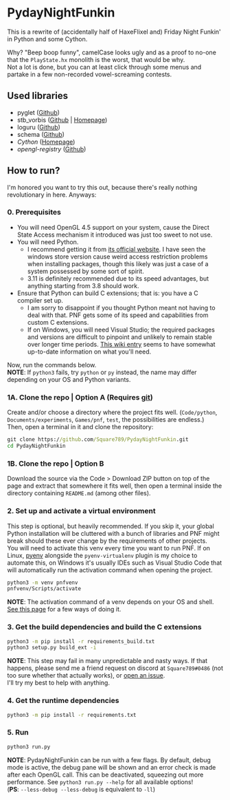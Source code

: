 # PydayNightFunkin
 This is a rewrite of (accidentally half of HaxeFlixel and) Friday Night Funkin' in Python and
 some Cython.

 Why? "Beep boop funny", camelCase looks ugly and as a proof to no-one that the `PlayState.hx`
 monolith is the worst, that would be why.  
 Not a lot is done, but you can at least click through some menus and partake in a few
 non-recorded vowel-screaming contests.

## Used libraries
  - pyglet ([Github](https://www.github.com/pyglet/pyglet))
  - stb_vorbis ([Github](https://github.com/nothings/stb/blob/master/stb_vorbis.c) |
    [Homepage](https://nothings.org/stb_vorbis))
  - loguru ([Github](https://github.com/Delgan/loguru))
  - schema ([Github](https://github.com/keleshev/schema))
  - *Cython* ([Homepage](https://cython.org/))
  - *opengl-registry* ([Github](https://github.com/moderngl/opengl-registry))

## How to run?
 I'm honored you want to try this out, because there's really nothing revolutionary in here.
 Anyways:

### 0. Prerequisites
 - You will need OpenGL 4.5 support on your system, cause the Direct State Access mechanism it
   introduced was just too sweet to not use.
 - You will need Python.
   - I recommend getting it from [its official website](https://www.python.org/downloads/). I
     have seen the windows store version cause weird access restriction problems when installing
     packages, though this likely was just a case of a system possessed by some sort of spirit.
   - 3.11 is definitely recommended due to its speed advantages, but anything starting from 3.8
     should work.
 - Ensure that Python can build C extensions; that is: you have a C compiler set up.
   - I am sorry to disappoint if you thought Python meant not having to deal with that. PNF gets
     some of its speed and capabilities from custom C extensions.
   - If on Windows, you will need Visual Studio; the required packages and versions are difficult
     to pinpoint and unlikely to remain stable over longer time periods. [This wiki entry](https://wiki.python.org/moin/WindowsCompilers#Compilers_Installation_and_configuration)
     seems to have somewhat up-to-date information on what you'll need.

 Now, run the commands below.  
 **NOTE**: If `python3` fails, try `python` or `py` instead, the name may differ depending on
 your OS and Python variants.

### 1A. Clone the repo | Option A (Requires [git](https://git-scm.com/))
 Create and/or choose a directory where the project fits well. (`Code/python`,
 `Documents/experiments`, `Games/pnf`, `test`, the possibilities are endless.)  
 Then, open a terminal in it and clone the repository:
```bat
git clone https://github.com/Square789/PydayNightFunkin.git
cd PydayNightFunkin
```

### 1B. Clone the repo | Option B
 Download the source via the Code > Download ZIP button on top of the page and extract that
 somewhere it fits well, then open a terminal inside the directory containing `README.md` (among
 other files).

### 2. Set up and activate a virtual environment
 This step is optional, but heavily recommended. If you skip it, your global Python installation
 will be cluttered with a bunch of libraries and PNF might break should these ever change by the
 requirements of other projects.  
 You will need to activate this venv every time you want to run PNF. If on Linux,
 [pyenv](https://github.com/pyenv/pyenv) alongside the `pyenv-virtualenv` plugin is my choice to
 automate this, on Windows it's usually IDEs such as Visual Studio Code that will automatically
 run the activation command when opening the project.
```bat
python3 -m venv pnfvenv
pnfvenv/Scripts/activate
```
 **NOTE**: The activation command of a venv depends on your OS and shell.
 [See this page](https://docs.python.org/3/library/venv.html#how-venvs-work) for a few ways
 of doing it.

### 3. Get the build dependencies and build the C extensions
```bat
python3 -m pip install -r requirements_build.txt
python3 setup.py build_ext -i
```
 **NOTE**: This step may fail in many unpredictable and nasty ways. If that happens, please
 send me a friend request on discord at `Square789#0486` (not too sure whether that actually
 works), or [open an issue](https://github.com/Square789/PydayNightFunkin/issues/new).  
 I'll try my best to help with anything.

### 4. Get the runtime dependencies
```bat
python3 -m pip install -r requirements.txt
```

### 5. Run
 ```bat
 python3 run.py
 ```
 **NOTE**: PydayNightFunkin can be run with a few flags. By default, debug mode is active,
 the debug pane will be shown and an error check is made after each OpenGL call. This can be
 deactivated, squeezing out more performance. See `python3 run.py --help` for all available
 options!  
 (**PS**: `--less-debug --less-debug` is equivalent to `-ll`)
